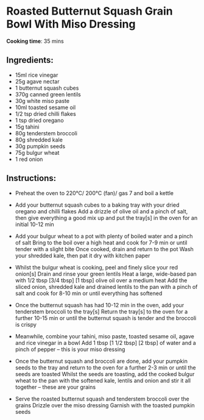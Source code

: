 # Roasted Butternut Squash Grain Bowl With Miso Dressing

**Cooking time**: 35 mins

## Ingredients:

- 15ml rice vinegar
- 25g agave nectar
- 1 butternut squash cubes
- 370g canned green lentils
- 30g white miso paste
- 10ml toasted sesame oil
- 1/2 tsp dried chilli flakes
- 1 tsp dried oregano
- 15g tahini
- 80g tenderstem broccoli
- 80g shredded kale
- 30g pumpkin seeds
- 75g bulgur wheat
- 1 red onion

## Instructions:

- Preheat the oven to 220°C/ 200°C (fan)/ gas 7 and boil a kettle

- Add your butternut squash cubes to a baking tray with your dried oregano and chilli flakes
  Add a drizzle of olive oil and a pinch of salt, then give everything a good mix up and put the tray[s] in the oven for an initial 10-12 min

- Add your bulgur wheat to a pot with plenty of boiled water and a pinch of salt
  Bring to the boil over a high heat and cook for 7-9 min or until tender with a slight bite
  Once cooked, drain and return to the pot
  Wash your shredded kale, then pat it dry with kitchen paper

- Whilst the bulgur wheat is cooking, peel and finely slice your red onion[s]
  Drain and rinse your green lentils
  Heat a large, wide-based pan with 1/2 tbsp [3/4 tbsp] [1 tbsp] olive oil over a medium heat
  Add the sliced onion, shredded kale and drained lentils to the pan with a pinch of salt and cook for 8-10 min or until everything has softened

- Once the butternut squash has had 10-12 min in the oven, add your tenderstem broccoli to the tray[s]
  Return the tray[s] to the oven for a further 10-15 min or until the butternut squash is tender and the broccoli is crispy

- Meanwhile, combine your tahini, miso paste, toasted sesame oil, agave and rice vinegar in a bowl
  Add 1 tbsp [1 1/2 tbsp] [2 tbsp] of water and a pinch of pepper – this is your miso dressing

- Once the butternut squash and broccoli are done, add your pumpkin seeds to the tray and return to the oven for a further 2-3 min or until the seeds are toasted
  Whilst the seeds are toasting, add the cooked bulgur wheat to the pan with the softened kale, lentils and onion and stir it all together – these are your grains

- Serve the roasted butternut squash and tenderstem broccoli over the grains
  Drizzle over the miso dressing
  Garnish with the toasted pumpkin seeds

